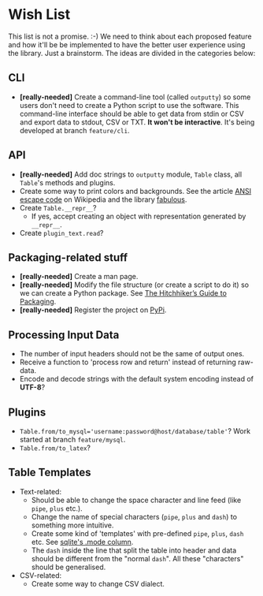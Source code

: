 Wish List
=========

This list is not a promise. :-) We need to think about each proposed feature
and how it'll be be implemented to have the better user experience using the
library. Just a brainstorm. The ideas are divided in the categories below:


CLI
---

- __[really-needed]__ Create a command-line tool (called `outputty`) so some
  users don't need to create a Python script to use the software. This
  command-line interface should be able to get data from stdin or CSV and
  export data to stdout, CSV or TXT. __It won't be interactive__. It's being
  developed at branch `feature/cli`.


API
---

- __[really-needed]__ Add doc strings to `outputty` module, `Table` class,
  all `Table`'s methods and plugins.
- Create some way to print colors and backgrounds. See the article [ANSI escape
  code](http://en.wikipedia.org/wiki/ANSI_escape_code) on Wikipedia and the
  library [fabulous](http://lobstertech.com/fabulous.html).
- Create `Table.__repr__`?
  - If yes, accept creating an object with representation generated by
    `__repr__`.
- Create `plugin_text.read`?


Packaging-related stuff
-----------------------

- __[really-needed]__ Create a man page.
- __[really-needed]__ Modify the file structure (or create a script to do it)
  so we can create a Python package. See
  [The Hitchhiker’s Guide to Packaging](http://guide.python-distribute.org/).
- __[really-needed]__ Register the project on
  [PyPi](http://pypi.python.org/pypi).


Processing Input Data
---------------------

- The number of input headers should not be the same of output ones.
- Receive a function to 'process row and return' instead of returning raw-data.
- Encode and decode strings with the default system encoding instead of
  __UTF-8__?


Plugins
-------

- `Table.from/to_mysql='username:password@host/database/table'`? Work started
  at branch `feature/mysql`.
- `Table.from/to_latex`?


Table Templates
---------------

- Text-related:
  - Should be able to change the space character and line feed (like `pipe`,
    `plus` etc.).
  - Change the name of special characters (`pipe`, `plus` and `dash`) to
    something more intuitive.
  - Create some kind of 'templates' with pre-defined `pipe`, `plus`, `dash`
    etc. See [sqlite's .mode column](http://www.sqlite.org/sqlite.html).
  - The `dash` inside the line that split the table into header and data should
    be different from the "normal `dash`". All these "characters" should be
    generalised.
- CSV-related:
  - Create some way to change CSV dialect.
